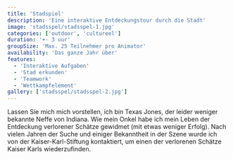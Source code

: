 ```yaml
---
title: 'Stadspiel'
description: 'Eine interaktive Entdeckungstour durch die Stadt'
image: 'stadsspel/stadsspel-1.jpg'
categories: ['outdoor', 'cultureel']
duration: '+- 3 uur'
groupSize: 'Max. 25 Teilnehmer pro Animator'
availability: 'Das ganze Jahr über'
features:
  - 'Interaktive Aufgaben'
  - 'Stad erkunden'
  - 'Teamwork'
  - 'Wettkampfelement'
gallery: ['stadsspel/stadsspel-2.jpg']
---
```


Lassen Sie mich mich vorstellen, ich bin Texas Jones, der leider weniger bekannte Neffe von Indiana. Wie mein Onkel habe ich mein Leben der Entdeckung verlorener Schätze gewidmet (mit etwas weniger Erfolg). Nach vielen Jahren der Suche und einiger Bekanntheit in der Szene wurde ich von der Kaiser-Karl-Stiftung kontaktiert, um einen der verlorenen Schätze Kaiser Karls wiederzufinden.
